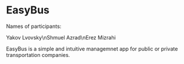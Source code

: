 # EasyBus

Names of participants:

Yakov Lvovsky\nShmuel Azrad\nErez Mizrahi

EasyBus is a simple and intuitive managemnet app for public or private transportation companies.
